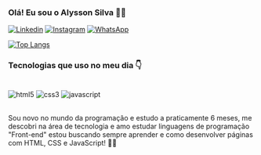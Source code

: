 ### Olá! Eu sou o Alysson Silva 🙋‍♂️

[![Linkedin](https://img.shields.io/badge/LinkedIn-0077B5?style=for-the-badge&logo=linkedin&logoColor=white)](https://www.linkedin.com/in/alysson-silva-4996561a7/)
[![Instagram](https://img.shields.io/badge/Instagram-E4405F?style=for-the-badge&logo=instagram&logoColor=white)](https://www.instagram.com/alyssoonn7/#)
[![WhatsApp](https://img.shields.io/badge/WhatsApp-25D366?style=for-the-badge&logo=whatsapp&logoColor=white)](https://wa.me/qr/NUGSBGF5HHJSG1)

[![Top Langs](https://github-readme-stats.vercel.app/api/top-langs/?username=Alyssonn7&layout=compact)](https://github.com/Alyssonn7/github-readme-stats)
### Tecnologias que uso no meu dia 👇
<div style="display: inline_block"><br/>
    <img align="center" alt="html5" src="https://img.shields.io/badge/HTML5-E34F26?style=for-the-badge&logo=html5&logoColor=white">
    <img align="center" alt="css3" src="https://img.shields.io/badge/CSS3-1572B6?style=for-the-badge&logo=css3&logoColor=white">
    <img align="center" alt="javascript" src="https://img.shields.io/badge/JavaScript-F7DF1E?style=for-the-badge&logo=javascript&logoColor=black">
</div><br/>

Sou novo no mundo da programação e estudo a praticamente 6 meses, me descobri na área de tecnologia e amo estudar linguagens de programação "Front-end"
estou buscando sempre aprender e como desenvolver páginas com HTML, CSS e JavaScript! 👨‍💻
